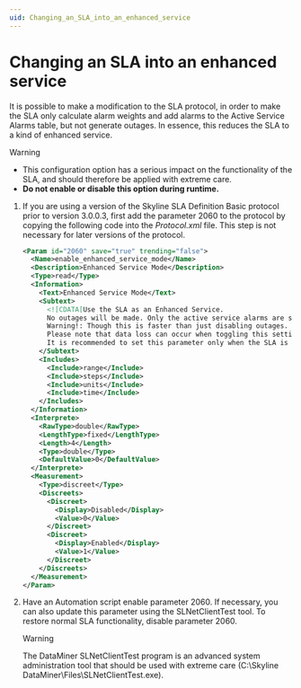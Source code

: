 ```yaml
---
uid: Changing_an_SLA_into_an_enhanced_service
---
```


# Changing an SLA into an enhanced service

It is possible to make a modification to the SLA protocol, in order to make the SLA only calculate alarm weights and add alarms to the Active Service Alarms table, but not generate outages. In essence, this reduces the SLA to a kind of enhanced service.

> [!WARNING]
>
> - This configuration option has a serious impact on the functionality of the SLA, and should therefore be applied with extreme care.
> - **Do not enable or disable this option during runtime.**

1. If you are using a version of the Skyline SLA Definition Basic protocol prior to version 3.0.0.3, first add the parameter 2060 to the protocol by copying the following code into the *Protocol.xml* file. This step is not necessary for later versions of the protocol.

   ```xml
   <Param id="2060" save="true" trending="false">
     <Name>enable_enhanced_service_mode</Name>
     <Description>Enhanced Service Mode</Description>
     <Type>read</Type>
     <Information>
       <Text>Enhanced Service Mode</Text>
       <Subtext>
         <![CDATA[Use the SLA as an Enhanced Service.
         No outages will be made. Only the active service alarms are shown.
         Warning!: Though this is faster than just disabling outages.
         Please note that data loss can occur when toggling this setting.
         It is recommended to set this parameter only when the SLA is not in action (no active alarms, no outages).]]>
       </Subtext>
       <Includes>
         <Include>range</Include>
         <Include>steps</Include>
         <Include>units</Include>
         <Include>time</Include>
       </Includes>
     </Information>
     <Interprete>
       <RawType>double</RawType>
       <LengthType>fixed</LengthType>
       <Length>4</Length>
       <Type>double</Type>
       <DefaultValue>0</DefaultValue>
     </Interprete>
     <Measurement>
       <Type>discreet</Type>
       <Discreets>
         <Discreet>
           <Display>Disabled</Display>
           <Value>0</Value>
         </Discreet>
         <Discreet>
           <Display>Enabled</Display>
           <Value>1</Value>
         </Discreet>
       </Discreets>
     </Measurement>
   </Param>
   ```

1. Have an Automation script enable parameter 2060. If necessary, you can also update this parameter using the SLNetClientTest tool. To restore normal SLA functionality, disable parameter 2060.

   > [!WARNING]
   > The DataMiner SLNetClientTest program is an advanced system administration tool that should be used with extreme care (C:\\Skyline DataMiner\\Files\\SLNetClientTest.exe).
